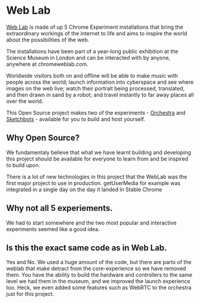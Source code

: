 # Web Lab

[Web Lab](http://www.chromeweblab.com) is made of up 5 Chrome Experiment installations that bring the extraordinary workings of the internet to life and aims to inspire the world about the possibilities of the web. 

The installations have been part of a year-long public exhibition at the Science Museum in London and can be interacted with by anyone, anywhere at chromeweblab.com.

Worldwide visitors both on and offline will be able to make music with people across the world; launch information into cyberspace and see where images on the web live; watch their portrait being processed, translated, and then drawn in sand by a robot; and travel instantly to far away places all over the world.

This Open Source project makes two of the experiments - [Orchestra](Orchestra) and
[Sketchbots](Sketchbots) - available for you to build and host yourself.

## Why Open Source?

We fundamentaly believe that what we have learnt building and developing this project should be available for everyone to learn from and be inspired to build upon.

There is a lot of new technologies in this project that the WebLab was the first major project to use in production.  getUserMedia for example was integrated in a single day on the day it landed in Stable Chrome

## Why not all 5 experiements.

We had to start somewhere and the two most popular and interactive experiments seemed like a good idea.

## Is this the exact same code as in Web Lab.

Yes and No.  We used a huge amount of the code, but there are parts of the weblab that make detract from the core-experience so we have removed them.  You have the ability to build the hardware and controllers to the same level we had them in the museum, and we improved the launch experience too.  Heck, we even added some features such as WebRTC to the orchestra just for this project.
